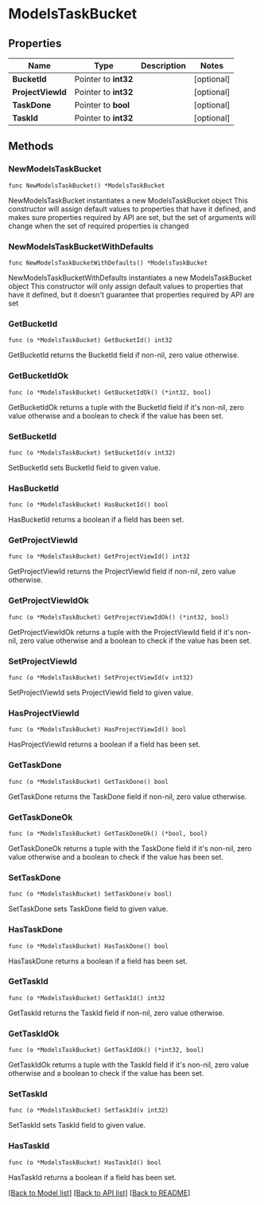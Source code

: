 # ModelsTaskBucket

## Properties

Name | Type | Description | Notes
------------ | ------------- | ------------- | -------------
**BucketId** | Pointer to **int32** |  | [optional] 
**ProjectViewId** | Pointer to **int32** |  | [optional] 
**TaskDone** | Pointer to **bool** |  | [optional] 
**TaskId** | Pointer to **int32** |  | [optional] 

## Methods

### NewModelsTaskBucket

`func NewModelsTaskBucket() *ModelsTaskBucket`

NewModelsTaskBucket instantiates a new ModelsTaskBucket object
This constructor will assign default values to properties that have it defined,
and makes sure properties required by API are set, but the set of arguments
will change when the set of required properties is changed

### NewModelsTaskBucketWithDefaults

`func NewModelsTaskBucketWithDefaults() *ModelsTaskBucket`

NewModelsTaskBucketWithDefaults instantiates a new ModelsTaskBucket object
This constructor will only assign default values to properties that have it defined,
but it doesn't guarantee that properties required by API are set

### GetBucketId

`func (o *ModelsTaskBucket) GetBucketId() int32`

GetBucketId returns the BucketId field if non-nil, zero value otherwise.

### GetBucketIdOk

`func (o *ModelsTaskBucket) GetBucketIdOk() (*int32, bool)`

GetBucketIdOk returns a tuple with the BucketId field if it's non-nil, zero value otherwise
and a boolean to check if the value has been set.

### SetBucketId

`func (o *ModelsTaskBucket) SetBucketId(v int32)`

SetBucketId sets BucketId field to given value.

### HasBucketId

`func (o *ModelsTaskBucket) HasBucketId() bool`

HasBucketId returns a boolean if a field has been set.

### GetProjectViewId

`func (o *ModelsTaskBucket) GetProjectViewId() int32`

GetProjectViewId returns the ProjectViewId field if non-nil, zero value otherwise.

### GetProjectViewIdOk

`func (o *ModelsTaskBucket) GetProjectViewIdOk() (*int32, bool)`

GetProjectViewIdOk returns a tuple with the ProjectViewId field if it's non-nil, zero value otherwise
and a boolean to check if the value has been set.

### SetProjectViewId

`func (o *ModelsTaskBucket) SetProjectViewId(v int32)`

SetProjectViewId sets ProjectViewId field to given value.

### HasProjectViewId

`func (o *ModelsTaskBucket) HasProjectViewId() bool`

HasProjectViewId returns a boolean if a field has been set.

### GetTaskDone

`func (o *ModelsTaskBucket) GetTaskDone() bool`

GetTaskDone returns the TaskDone field if non-nil, zero value otherwise.

### GetTaskDoneOk

`func (o *ModelsTaskBucket) GetTaskDoneOk() (*bool, bool)`

GetTaskDoneOk returns a tuple with the TaskDone field if it's non-nil, zero value otherwise
and a boolean to check if the value has been set.

### SetTaskDone

`func (o *ModelsTaskBucket) SetTaskDone(v bool)`

SetTaskDone sets TaskDone field to given value.

### HasTaskDone

`func (o *ModelsTaskBucket) HasTaskDone() bool`

HasTaskDone returns a boolean if a field has been set.

### GetTaskId

`func (o *ModelsTaskBucket) GetTaskId() int32`

GetTaskId returns the TaskId field if non-nil, zero value otherwise.

### GetTaskIdOk

`func (o *ModelsTaskBucket) GetTaskIdOk() (*int32, bool)`

GetTaskIdOk returns a tuple with the TaskId field if it's non-nil, zero value otherwise
and a boolean to check if the value has been set.

### SetTaskId

`func (o *ModelsTaskBucket) SetTaskId(v int32)`

SetTaskId sets TaskId field to given value.

### HasTaskId

`func (o *ModelsTaskBucket) HasTaskId() bool`

HasTaskId returns a boolean if a field has been set.


[[Back to Model list]](../README.md#documentation-for-models) [[Back to API list]](../README.md#documentation-for-api-endpoints) [[Back to README]](../README.md)


